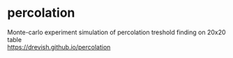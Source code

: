 # percolation
Monte-carlo experiment simulation of percolation treshold finding on 20x20 table<br>
https://drevish.github.io/percolation
